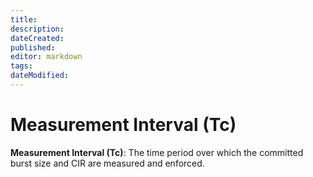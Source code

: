 ```yaml
---
title: 
description: 
dateCreated: 
published: 
editor: markdown
tags: 
dateModified: 
---
```

# Measurement Interval (Tc)

**Measurement Interval (Tc)**: The time period over which the committed burst size and CIR are measured and enforced.
